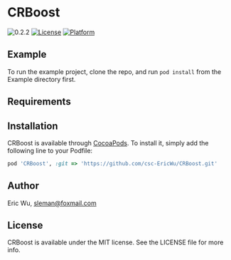 # CRBoost

![0.2.2](https://img.shields.io/cocoapods/v/CRBoost.svg?style=flat)
[![License](https://img.shields.io/cocoapods/l/CRBoost.svg?style=flat)](https://cocoapods.org/pods/CRBoost)
[![Platform](https://img.shields.io/cocoapods/p/CRBoost.svg?style=flat)](https://cocoapods.org/pods/CRBoost)

## Example

To run the example project, clone the repo, and run `pod install` from the Example directory first.

## Requirements

## Installation

CRBoost is available through [CocoaPods](https://cocoapods.org). To install
it, simply add the following line to your Podfile:

```ruby
pod 'CRBoost', :git => 'https://github.com/csc-EricWu/CRBoost.git'
```

## Author

Eric Wu, sleman@foxmail.com

## License

CRBoost is available under the MIT license. See the LICENSE file for more info.

